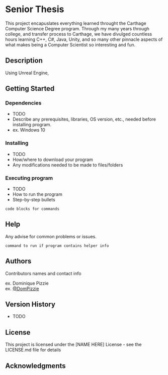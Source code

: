 # Senior Thesis

This project encapuslates everything learned throught the Carthage Computer Science Degree program. Through my many years through college, and transfer process to Carthage, we have divulged countless hours learning C++, C#, Java, Unity, and so many other pinnacle aspects of what makes being a Computer Scientist so interesting and fun.

## Description

Using Unreal Engine,

## Getting Started

### Dependencies

- TODO
- Describe any prerequisites, libraries, OS version, etc., needed before installing program.
- ex. Windows 10

### Installing

- TODO
- How/where to download your program
- Any modifications needed to be made to files/folders

### Executing program

- TODO
- How to run the program
- Step-by-step bullets
```
code blocks for commands
```

## Help

Any advise for common problems or issues.
```
command to run if program contains helper info
```

## Authors

Contributors names and contact info

ex. Dominique Pizzie  
ex. [@DomPizzie](https://twitter.com/dompizzie)

## Version History

- TODO

## License

This project is licensed under the [NAME HERE] License - see the LICENSE.md file for details

## Acknowledgments

